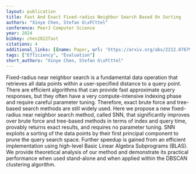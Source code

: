 ```yaml
---
layout: publication
title: Fast And Exact Fixed-radius Neighbor Search Based On Sorting
authors: "Xinye Chen, Stefan G\xFCttel"
conference: PeerJ Computer Science
year: 2024
bibkey: chen2022fast
citations: 4
additional_links: [{name: Paper, url: 'https://arxiv.org/abs/2212.07679'}]
tags: ["Efficiency", "Evaluation"]
short_authors: "Xinye Chen, Stefan G\xFCttel"
---
```

Fixed-radius near neighbor search is a fundamental data operation that
retrieves all data points within a user-specified distance to a query point.
There are efficient algorithms that can provide fast approximate query
responses, but they often have a very compute-intensive indexing phase and
require careful parameter tuning. Therefore, exact brute force and tree-based
search methods are still widely used. Here we propose a new fixed-radius near
neighbor search method, called SNN, that significantly improves over brute
force and tree-based methods in terms of index and query time, provably returns
exact results, and requires no parameter tuning. SNN exploits a sorting of the
data points by their first principal component to prune the query search space.
Further speedup is gained from an efficient implementation using high-level
Basic Linear Algebra Subprograms (BLAS). We provide theoretical analysis of our
method and demonstrate its practical performance when used stand-alone and when
applied within the DBSCAN clustering algorithm.
